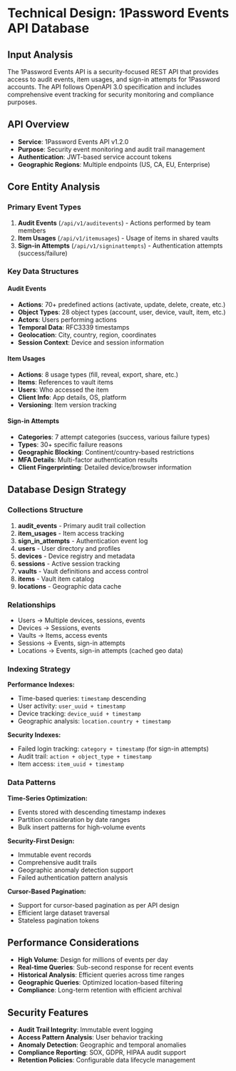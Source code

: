 # Technical Design: 1Password Events API Database

## Input Analysis

The 1Password Events API is a security-focused REST API that provides access to audit events, item usages, and sign-in attempts for 1Password accounts. The API follows OpenAPI 3.0 specification and includes comprehensive event tracking for security monitoring and compliance purposes.

## API Overview

- **Service**: 1Password Events API v1.2.0
- **Purpose**: Security event monitoring and audit trail management
- **Authentication**: JWT-based service account tokens
- **Geographic Regions**: Multiple endpoints (US, CA, EU, Enterprise)

## Core Entity Analysis

### Primary Event Types
1. **Audit Events** (`/api/v1/auditevents`) - Actions performed by team members
2. **Item Usages** (`/api/v1/itemusages`) - Usage of items in shared vaults  
3. **Sign-in Attempts** (`/api/v1/signinattempts`) - Authentication attempts (success/failure)

### Key Data Structures

#### Audit Events
- **Actions**: 70+ predefined actions (activate, update, delete, create, etc.)
- **Object Types**: 28 object types (account, user, device, vault, item, etc.)
- **Actors**: Users performing actions
- **Temporal Data**: RFC3339 timestamps
- **Geolocation**: City, country, region, coordinates
- **Session Context**: Device and session information

#### Item Usages
- **Actions**: 8 usage types (fill, reveal, export, share, etc.)
- **Items**: References to vault items
- **Users**: Who accessed the item
- **Client Info**: App details, OS, platform
- **Versioning**: Item version tracking

#### Sign-in Attempts
- **Categories**: 7 attempt categories (success, various failure types)
- **Types**: 30+ specific failure reasons
- **Geographic Blocking**: Continent/country-based restrictions
- **MFA Details**: Multi-factor authentication results
- **Client Fingerprinting**: Detailed device/browser information

## Database Design Strategy

### Collections Structure

1. **audit_events** - Primary audit trail collection
2. **item_usages** - Item access tracking
3. **sign_in_attempts** - Authentication event log
4. **users** - User directory and profiles
5. **devices** - Device registry and metadata
6. **sessions** - Active session tracking
7. **vaults** - Vault definitions and access control
8. **items** - Vault item catalog
9. **locations** - Geographic data cache

### Relationships

- Users → Multiple devices, sessions, events
- Devices → Sessions, events
- Vaults → Items, access events
- Sessions → Events, sign-in attempts
- Locations → Events, sign-in attempts (cached geo data)

### Indexing Strategy

**Performance Indexes:**
- Time-based queries: `timestamp` descending
- User activity: `user_uuid + timestamp`
- Device tracking: `device_uuid + timestamp`
- Geographic analysis: `location.country + timestamp`

**Security Indexes:**
- Failed login tracking: `category + timestamp` (for sign-in attempts)
- Audit trail: `action + object_type + timestamp`
- Item access: `item_uuid + timestamp`

### Data Patterns

**Time-Series Optimization:**
- Events stored with descending timestamp indexes
- Partition consideration by date ranges
- Bulk insert patterns for high-volume events

**Security-First Design:**
- Immutable event records
- Comprehensive audit trails
- Geographic anomaly detection support
- Failed authentication pattern analysis

**Cursor-Based Pagination:**
- Support for cursor-based pagination as per API design
- Efficient large dataset traversal
- Stateless pagination tokens

## Performance Considerations

- **High Volume**: Design for millions of events per day
- **Real-time Queries**: Sub-second response for recent events
- **Historical Analysis**: Efficient queries across time ranges
- **Geographic Queries**: Optimized location-based filtering
- **Compliance**: Long-term retention with efficient archival

## Security Features

- **Audit Trail Integrity**: Immutable event logging
- **Access Pattern Analysis**: User behavior tracking
- **Anomaly Detection**: Geographic and temporal anomalies
- **Compliance Reporting**: SOX, GDPR, HIPAA audit support
- **Retention Policies**: Configurable data lifecycle management